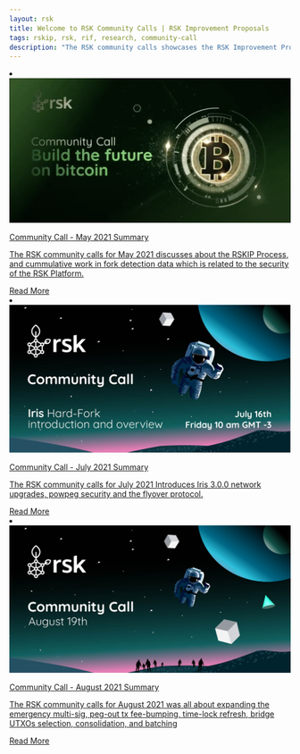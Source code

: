 ```yaml
---
layout: rsk
title: Welcome to RSK Community Calls | RSK Improvement Proposals 
tags: rskip, rsk, rif, research, community-call
description: "The RSK community calls showcases the RSK Improvement Proposals - RSKIPs, gather feedback from the community, layout processes for proposing improvements, and upcoming network upgrades"
---
```


<div class="row features-list">
    <li class="col-xl-6 col-md-6">
        <div class="feature-card">
            <a href="/community-calls/may-2021/">
                <div class="icon rif h-100">
                    <div class="icon-cont text-center my-auto">
                        <img src="/assets/img/community-calls/may-2021/community-call-may.png" alt="cc-may icon">
                    </div>
                </div>
            </a>
            <div class="content">
                <a href="/community-calls/may-2021/">
                    <div class="content-container">
                        <p class="card-title rsk_green">Community Call - May 2021 Summary</p>
                        <p class="card-desc">The RSK community calls for May 2021 discusses about the RSKIP Process, and cummulative work in fork detection data which is related to the security of the RSK Platform.</p>
                    </div>
                </a>
                <div class="btn-container">
                    <span></span>
                    <a class="green" href="/community-calls/may-2021/">Read More</a>
                </div>
            </div>
        </div>
    </li>
    <li class="col-xl-6 col-md-6">
        <div class="feature-card">
            <a href="/community-calls/july-2021/">
                <div class="icon rif h-100">
                    <div class="icon-cont text-center my-auto">
                        <img src="/assets/img/community-calls/july-2021/community-call.png" alt="cc-july icon">
                    </div>
                </div>
            </a>
            <div class="content">
                <a href="/community-calls/july-2021/">
                    <div class="content-container">
                        <p class="card-title rsk_green">Community Call - July 2021 Summary</p>
                        <p class="card-desc">The RSK community calls for July 2021 Introduces Iris 3.0.0 network upgrades, powpeg security and the flyover protocol.</p>
                    </div>
                </a>
                <div class="btn-container">
                    <span></span>
                    <a class="green" href="/community-calls/july-2021/">Read More</a>
                </div>
            </div>
        </div>
    </li>
     <li class="col-xl-6 col-md-6">
        <div class="feature-card">
            <a href="/community-calls/august-2021/">
                <div class="icon rif h-100">
                    <div class="icon-cont text-center my-auto">
                        <img src="/assets/img/community-calls/august-2021/Community-Call-August.jpg" alt="cc-august icon">
                    </div>
                </div>
            </a>
            <div class="content">
                <a href="/community-calls/august-2021/">
                    <div class="content-container">
                        <p class="card-title rsk_green">Community Call - August 2021 Summary</p>
                        <p class="card-desc">The RSK community calls for August 2021 was all about expanding the emergency multi-sig, peg-out tx fee-bumping, time-lock refresh, bridge UTXOs selection, consolidation, and batching</p>
                    </div>
                </a>
                <div class="btn-container">
                    <span></span>
                    <a class="green" href="/community-calls/august-2021/">Read More</a>
                </div>
            </div>
        </div>
    </li>
</div>

